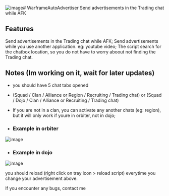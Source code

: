 ![image](https://github.com/user-attachments/assets/042a4dce-3a19-4bda-94d4-d71ab69e7b43)# WarframeAutoAdvertiser
Send advertisements in the Trading chat while AFK


## Features
Send advertisements in the Trading chat while AFK;
Send advertisements while you use another application. eg: youtube video;
The script search for the chatbox location, so you do not have to worry aboout not finding the Trading chat.


## Notes (Im working on it, wait for later updates)
- you should have 5 chat tabs opened
- (Squad / Clan / Alliance or Region / Recruiting / Trading chat)   or   (Squad / Dojo / Clan / Alliance or Recruiting / Trading chat)
- If you are not in a clan, you can activate any another chats (eg: region), but it will only work if youre in orbiter, not in dojo;

- ### Example in orbiter
![image](https://github.com/user-attachments/assets/4bfd347e-ca30-4499-8b8a-fa43be5b8f86)

- ### Example in dojo
![image](https://github.com/user-attachments/assets/4aa02dd8-b033-4e97-b344-7a9b7dd2ef91)


you should reload (right click on tray icon > reload script) everytime you change your advertisement above.

If you encounter any bugs, contact me
